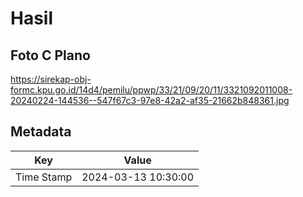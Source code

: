 # Hasil

## Foto C Plano

https://sirekap-obj-formc.kpu.go.id/14d4/pemilu/ppwp/33/21/09/20/11/3321092011008-20240224-144536--547f67c3-97e8-42a2-af35-21662b848361.jpg


## Metadata

| Key        | Value               |
| ---------- | ------------------- |
| Time Stamp | 2024-03-13 10:30:00 |



